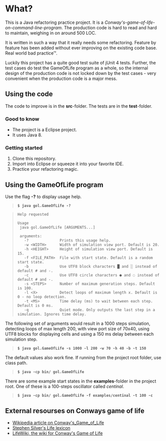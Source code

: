 

# What? 

This is a Java refactoring practice project. It is a *Conway's-game-of-life-on-command-line-program*. The production code is hard to read and hard to maintain, weighing in on around 500 LOC. 

It is written in such a way that it really needs some refactoring. Feature by feature has been added without ever improving on the existing code base. Real world bad practice&trade;.

Luckily this project has a quite good test suite of jUnit 4 tests. Further, the test cases do test the GameOfLife program as a whole, so the internal design of the production code is not locked down by the test cases - very convenient when the production code is a major mess.


## Using the code

The code to improve is in the **src**-folder. The tests are in the **test**-folder.

### Good to know

* The project is a Eclipse project.
* It uses Java 8.

### Getting started

1. Clone this repository.
2. Import into Eclipse or squeeze it into your favorite IDE.
3. Practice your refactoring magic.




## Using the GameOfLife program

Use the flag **-?** to display usage help.

>    **`$ java gol.GameOfLife -?`**

>     Help requested
>      
>     Usage
>      java gol.GameOfLife [ARGUMENTS...]
>     
>      arguments:
>        -?              Prints this usage help.
>        -w <WIDTH>      Width of simulation view port. Default is 20.
>        -h <HEIGHT>     Height of simulation view port. Default is 15.
>        -f <FILE_PATH>  File with start state. Default is a random start state.
>        -b              Use UTF8 block characters █ and ░ instead of default # and -.
>        -c              Use UTF8 circle characters ● and ◌ instead of default # and -.
>        -s <STEPS>      Number of maximum generation steps. Default is 100.
>        -l <X>          Detect loops of maximum length x. Default is 0 - no loop detection.
>        -t <MS>         Time delay (ms) to wait between each step. Default is 0 ms.
>        -q              Quiet mode. Only outputs the last step in a simulation. Ignores time delay.
  
	
The following set of arguments would result in a 1000 steps simulation, detecting loops of max length 200, with view port size of 70x40, using UTF8 blocks for displaying cells and using a 150 ms delay between each simulation step.

>    **`$ java gol.GameOfLife -s 1000 -l 200 -w 70 -h 40 -b -t 150`**

The default values also work fine. If running from the project root folder, use class path.

>   **`$ java -cp bin/ gol.GameOfLife`**

There are some example start states in the **examples**-folder in the project root. One of these is a 100-steps oscillator called *centinal*.

>   **`$ java -cp bin/ gol.GameOfLife -f examples/centinal -t 100 -c`**



## External resourses on Conways game of life

* [Wikipedia article on Conway's_Game_of_Life](https://en.wikipedia.org/wiki/Conway's_Game_of_Life)
* [Stephen Silver's Life lexicon](http://www.argentum.freeserve.co.uk/lex_home.htm)
* [LifeWiki, the wiki for Conway's Game of Life](http://www.conwaylife.com/wiki/Main_Page)

 
